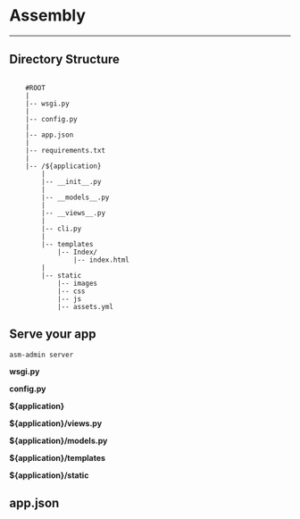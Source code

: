 # Assembly


---

## Directory Structure

```

    #ROOT
    |
    |-- wsgi.py
    |
    |-- config.py
    |
    |-- app.json
    |
    |-- requirements.txt
    |
    |-- /${application}
        |
        |-- __init__.py
        |
        |-- __models__.py
        |
        |-- __views__.py
        |
        |-- cli.py
        |
        |-- templates
            |-- Index/
                |-- index.html
        |
        |-- static
            |-- images
            |-- css
            |-- js
            |-- assets.yml

```

## Serve your app

```
asm-admin server
```

**wsgi.py**

**config.py**

**${application}**

**${application}/__views__.py**

**${application}/__models__.py**

**${application}/templates**

**${application}/static**



## app.json


